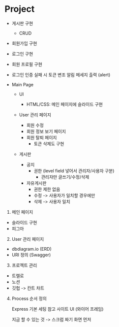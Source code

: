 # Project

- 게시판 구현
  - CRUD
- 회원가입 구현
- 로그인 구현
- 회원 프로필 구현
- 로그인 인증 실패 시 토큰 변조 알림 메세지 출력 (alert)

- Main Page

  - UI
    - HTML/CSS: 메인 페이지에 슬라이드 구현
  - User 관리 페이지

    - 회원 수정
    - 회원 정보 보기 페이지
    - 회원 탈퇴 페이지
      - 토큰 삭제도 구현

  - 게시판
    - 공지
      - 권한 (level field 넣어서 관리자/사용자 구분)
        - 관리자만 글쓰기/수정/삭제
    - 자유게시판
      - 권한 제한 없음
      - 수정 -> 사용자가 일치할 경우에만
      - 삭제 -> 사용자 일치

1. 메인 페이지

- 슬라이드 구현
- 피그마

2. User 관리 페이지

- dbdiagram.io (ERD)
- URI 정의 (Swagger)

3. 프로젝트 관리

- 트렐로
- 노션
- 깃헙 -> 칸트 차트

4. Process 순서 정의

   Express 기본 세팅
   참고 사이트
   UI (와이어 프레임)

   지금 할 수 있는 것 -> 스크럼 짜기
   화면 먼저
